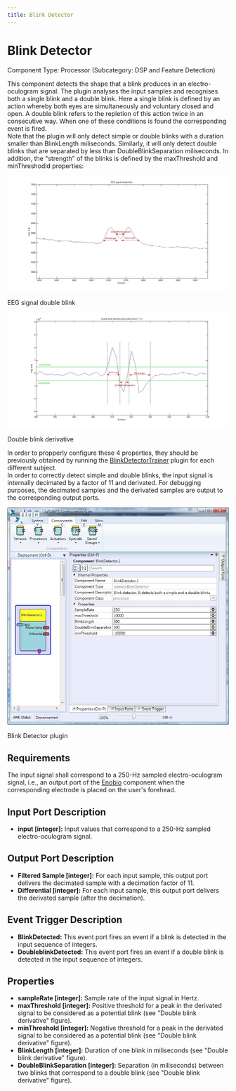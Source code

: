 ```yaml
---
title: Blink Detector
---
```


# Blink Detector

Component Type: Processor (Subcategory: DSP and Feature Detection)

This component detects the shape that a blink produces in an electro-oculogram signal. The plugin analyses the input samples and recognises both a single blink and a double blink. Here a single blink is defined by an action whereby both eyes are simultaneously and voluntary closed and open. A double blink refers to the repletion of this action twice in an consecutive way. When one of these conditions is found the corresponding event is fired.  
Note that the plugin will only detect simple or double blinks with a duration smaller than BlinkLength miliseconds. Similarly, it will only detect double blinks that are separated by less than DoubleBlinkSeparation miliseconds. In addition, the "strength" of the blinks is defined by the maxThreshold and minThreshodld properties:

![Screenshot: EEG signal double blink](./img/double_original.jpg "Screenshot: EEG signal double blink")

EEG signal double blink

![Screenshot: Double blink derivative](./img/double_derivative.jpg "Screenshot: Double blink derivative")

Double blink derivative

In order to propperly configure these 4 properties, they should be previously obtained by running the [BlinkDetectorTrainer][1] plugin for each different subject.  
In order to correctly detect simple and double blinks, the input signal is internally decimated by a factor of 11 and derivated. For debugging purposes, the decimated samples and the derivated samples are output to the corresponding output ports.

![Screenshot: Blink Detector plugin](./img/blinkdetector.jpg "Screenshot: Blink Detector plugin")

Blink Detector plugin

## Requirements

The input signal shall correspond to a 250-Hz sampled electro-oculogram signal, i.e., an output port of the [Enobio][2] component when the corresponding electrode is placed on the user's forehead.

## Input Port Description

*   **input \[integer\]:** Input values that correspond to a 250-Hz sampled electro-oculogram signal.

## Output Port Description

*   **Filtered Sample \[integer\]:** For each input sample, this output port delivers the decimated sample with a decimation factor of 11.
*   **Differential \[integer\]:** For each input sample, this output port delivers the derivated sample (after the decimation).

## Event Trigger Description

*   **BlinkDetected:** This event port fires an event if a blink is detected in the input sequence of integers.
*   **DoubleblinkDetected:** This event port fires an event if a double blink is detected in the input sequence of integers.

## Properties

*   **sampleRate \[integer\]:** Sample rate of the input signal in Hertz.
*   **maxThreshold \[integer\]:** Positive threshold for a peak in the derivated signal to be considered as a potential blink (see "Double blink derivative" figure).
*   **minThreshold \[integer\]:** Negative threshold for a peak in the derivated signal to be considered as a potential blink (see "Double blink derivative" figure).
*   **BlinkLength \[integer\]:** Duration of one blink in miliseconds (see "Double blink derivative" figure).
*   **DoubleBlinkSeparation \[integer\]:** Separation (in miliseconds) between two blinks that correspond to a double blink (see "Double blink derivative" figure).

[1]: ../processors/BlinkDetectorTrainer.htm
[2]: ../sensors/Enobio.htm